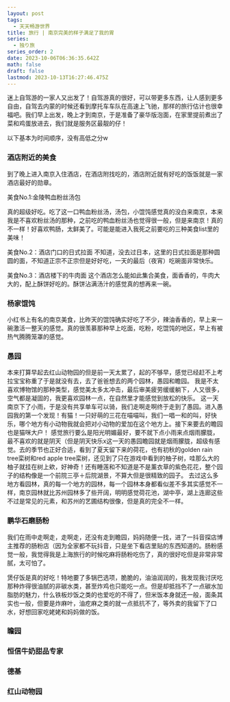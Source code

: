 ```yaml
---
layout: post
tags:
  - 天天畅游世界
title: 旅行 | 南京完美的样子满足了我的胃
series:
  - 独り旅
series_order: 2
date: 2023-10-06T06:36:35.642Z
math: false
draft: false
lastmod: 2023-10-13T16:27:46.475Z
---
```


迷上自驾游的一家人又出发了！自驾游真的很好，可以带更多东西，让人感到更多自由，自驾去内蒙的时候还看到摩托车车队在高速上飞驰，那样的旅行估计也很幸福吧。我们早上出发，晚上才到南京，于是准备了豪华版泡面，在家里提前煮出了菜和鸡蛋放进去，我们就是服务区最靓的仔！

以下基本为时间顺序，没有高低之分w

### 酒店附近的美食

到了晚上进入南京入住酒店，在酒店附找吃的，酒店附近就有好吃的饭饭就是一家酒店最好的勋章。

美食No.1:金陵鸭血粉丝汤包

真的超级好吃。吃了这一口鸭血粉丝汤，汤包，小馄饨感觉真的没白来南京，本来我是不喜欢粉丝汤的那种，之前吃的鸭血粉丝汤也觉得很一般，但是来南京！真的不一样！好喜欢鸭肠，太鲜美了。可能是能进入我死之前要吃的三种美食list里的美味！

美食No.2：酒店门口的日式拉面
不知道，没去过日本，这里的日式拉面是那种圆圆的面，不知道正宗不正宗但是好好吃，一天的最后（夜宵）吃碗面非常快乐。

美食No.3：酒店楼下的牛肉面
这个酒店怎么能如此集合美食，面香香的，牛肉大大的，配上酥饼好吃的。酥饼沾满汤汁的感觉真的想再来一碗。

### 杨家馄饨

小红书上有名的南京美食，比昨天的馄饨确实好吃了不少，辣油香香的，早上来一碗激活一整天的感觉。真的很羡慕那种早上吃面，吃粉，吃馄饨的地区，早上有被热气腾腾笼罩的感觉。

### 愚园

本来打算早起去红山动物园的但是前一天太累了，起的不够早，感觉已经赶不上考拉宝宝称重了于是就没有去，去了爸爸想去的两个园林，愚园和瞻园。
我是不太喜欢博物馆的那种类型，感觉美太多太冲击，最后审美疲劳缓缓躺下，人又很多，空气都是凝固的，我更喜欢园林一点，在自然里才能感觉到放松的快乐。
这一天南京下了小雨，于是没有共享单车可以骑，我们走啊走啊终于走到了愚园。进入愚园我的第一个发现！有猫！一只好萌的三花在喵喵叫，我们一唱一和的叫，好快乐，哪个地方有小动物我就会把对小动物的爱加在这个地方上。接下来要去的瞻园也是猫咪大户！
感觉旅行要么是阳光明媚最好，要不就下点小雨来点烟雨朦胧，最不喜欢的就是阴天（但是阴天快乐x这一天的愚园瞻园就是烟雨朦胧，超级有感觉。去的季节也正好合适，看到了夏天留下来的荷花，也有初秋的golden rain tree栾树和red apple tree栾树，还见到了只在游戏中看到的柚子树，哇那么大的柚子就挂在树上欸，好神奇！还有睡莲和不知道是不是薰衣草的紫色花花，整个园子的结构像是一个前院三亭＋后院湖景，不算大但是很精致的园子。
去过这么多地方看园林，真的每一个地方的园林，每一个园林本身都看似差不多其实感觉不一样，南京园林就比苏州园林多了些开阔，明明感觉荷花池，湖中亭，湖上连廊这些不过是常见的元素，和苏州的艺圃结构很像，但是真的完全不一样。

### 鹏华石磨肠粉

我们在雨中走啊走，走啊走，还没有走到瞻园，妈妈随便一找，进了一抖音探店博主推荐的肠粉店（因为全家都不玩抖音，只是坐下看店里贴的东西知道的。肠粉感觉一般，我觉得我是上海旅行的时候吃麻将肠粉吃伤了，真的很好吃但是非常非常腻，太可怕了。

煲仔饭是真的好吃！特地要了多锅巴选项，脆脆的，油油润润的，我发现我讨厌吃那种炸得很油腻的非碳水类，甚至炸鸡也只能吃一点。但是却抵挡不了一点碳水加脂肪的魅力，什么铁板炒饭之类的也爱吃的不得了，但米饭本身就还一般，面条其实也一般，但要是炸麻叶，油疙麻之类的就一点抵抗不了，等外卖的我留下了口水，好想回家吃姥姥和妈妈做的饭。

### 瞻园

### 恒信牛奶甜品专家

### 德基

### 红山动物园




